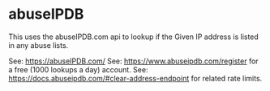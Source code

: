 # abuseIPDB

This uses the abuseIPDB.com api to lookup if the Given IP address is listed in any abuse lists.

See: https://abuseIPDB.com/
See: https://www.abuseipdb.com/register for a free (1000 lookups a day) account.
See: https://docs.abuseipdb.com/#clear-address-endpoint for related rate limits.
